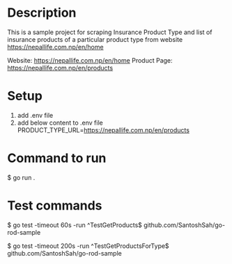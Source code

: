 # Description
This is a sample project for scraping Insurance Product Type and list of insurance products of a particular product type from website https://nepallife.com.np/en/home

Website: https://nepallife.com.np/en/home
Product Page: https://nepallife.com.np/en/products

# Setup
1) add .env file
2) add below content to .env file
PRODUCT_TYPE_URL=https://nepallife.com.np/en/products

# Command to run
$ go run .

# Test commands
$ go test -timeout 60s -run ^TestGetProducts$ github.com/SantoshSah/go-rod-sample

$ go test -timeout 200s -run ^TestGetProductsForType$ github.com/SantoshSah/go-rod-sample